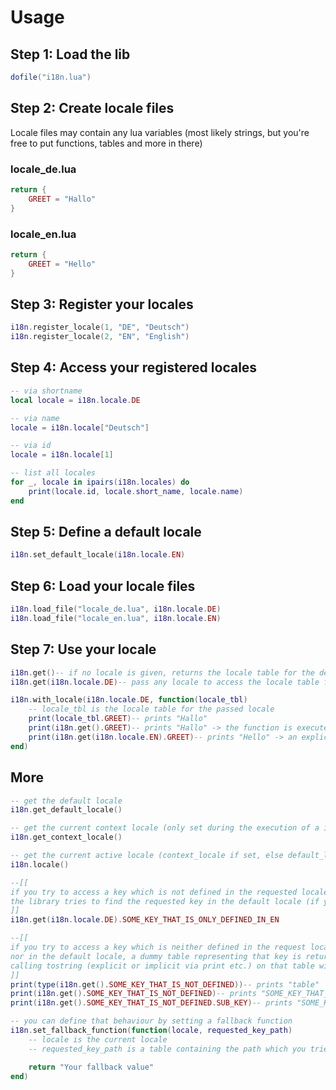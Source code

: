 # Usage
## Step 1: Load the lib
```lua
dofile("i18n.lua")
```

## Step 2: Create locale files
Locale files may contain any lua variables (most likely strings, but you're free to put functions, tables and more in there)
### locale_de.lua
```lua
return {
    GREET = "Hallo"
}
```

### locale_en.lua
```lua
return {
    GREET = "Hello"
}
```

## Step 3: Register your locales
```lua
i18n.register_locale(1, "DE", "Deutsch")
i18n.register_locale(2, "EN", "English")
```

## Step 4: Access your registered locales
```lua
-- via shortname
local locale = i18n.locale.DE

-- via name
locale = i18n.locale["Deutsch"]

-- via id
locale = i18n.locale[1]

-- list all locales
for _, locale in ipairs(i18n.locales) do
    print(locale.id, locale.short_name, locale.name)
end
```

## Step 5: Define a default locale
```lua
i18n.set_default_locale(i18n.locale.EN)
```

## Step 6: Load your locale files
```lua
i18n.load_file("locale_de.lua", i18n.locale.DE)
i18n.load_file("locale_en.lua", i18n.locale.EN)
```

## Step 7: Use your locale
```lua
i18n.get()-- if no locale is given, returns the locale table for the default locale
i18n.get(i18n.locale.DE)-- pass any locale to access the locale table for that locale

i18n.with_locale(i18n.locale.DE, function(locale_tbl)
    -- locale_tbl is the locale table for the passed locale
    print(locale_tbl.GREET)-- prints "Hallo"
    print(i18n.get().GREET)-- prints "Hallo" -> the function is executed with a context locale
    print(i18n.get(i18n.locale.EN).GREET)-- prints "Hello" -> an explicit locale was given
end)
```

## More
```lua
-- get the default locale
i18n.get_default_locale()

-- get the current context locale (only set during the execution of a i18n.with_locale function)
i18n.get_context_locale()

-- get the current active locale (context_locale if set, else default_locale)
i18n.locale()

--[[
if you try to access a key which is not defined in the requested locale
the library tries to find the requested key in the default locale (if youre not already using the default locale)
]]
i18n.get(i18n.locale.DE).SOME_KEY_THAT_IS_ONLY_DEFINED_IN_EN

--[[
if you try to access a key which is neither defined in the request locale
nor in the default locale, a dummy table representing that key is returned
calling tostring (explicit or implicit via print etc.) on that table will give you a string representation of the requested key
]]
print(type(i18n.get().SOME_KEY_THAT_IS_NOT_DEFINED))-- prints "table"
print(i18n.get().SOME_KEY_THAT_IS_NOT_DEFINED)-- prints "SOME_KEY_THAT_IS_NOT_DEFINED"
print(i18n.get().SOME_KEY_THAT_IS_NOT_DEFINED.SUB_KEY)-- prints "SOME_KEY_THAT_IS_NOT_DEFINED.SUB_KEY"

-- you can define that behaviour by setting a fallback function
i18n.set_fallback_function(function(locale, requested_key_path)
    -- locale is the current locale
    -- requested_key_path is a table containing the path which you tried to access

    return "Your fallback value"
end)
```
